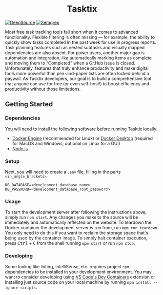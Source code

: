 # <center>Tasktix</center>

[![DeepSource](https://app.deepsource.com/gh/radiantBear/Tasktix.svg/?label=active+issues&show_trend=true&token=M-Vsi4__XSjUWF4f_7gXjWc7)](https://app.deepsource.com/gh/radiantBear/Tasktix/)
[![Semgrep](https://github.com/radiantBear/Tasktix/actions/workflows/semgrep.yml/badge.svg)](https://github.com/radiantBear/Tasktix/actions/workflows/semgrep.yml)

Most free task tracking tools fall short when it comes to advanced functionality. Flexible
filtering is often missing &mdash; for example, the ability to quickly show tasks
completed in the past week for use in progress reports. Task planning features such as
nested subtasks and visually mapped dependencies are also absent. For power users,
another major gap is automation and integration, like automatically marking items as
complete and moving them to “Completed” when a GitHub issue is closed. Unfortunately,
features that truly enhance productivity and make digital tools more powerful than
pen-and-paper lists are often locked behind a paywall. As Tasktix developers, our goal is
to build a comprehensive tool that anyone can use for free (or even self-host!) to boost
efficiency and productivity without those limitations.

## Getting Started

### Dependencies

You will need to install the following software before running Tasktix locally:

- [Docker Engine](https://docs.docker.com/engine/install/) (recommended for Linux) or [Docker Desktop](https://www.docker.com/products/docker-desktop/) (required for MacOS and Windows; optional on Linux for a GUI)
- [Node.js](https://nodejs.org/en/download)

### Setup

Next, you will need to create a `.env` file, filling in the parts `<in_angle_brackets>`

```dotenv
DB_DATABASE=<development_database_name>
DB_PASSWORD=<development_database_root_password>
```

### Usage

To start the development server after following the instructions above, simply run
`npm start`. Any changes you make to the source will be immediately and automatically
reflected on the website. To teardown the Docker container the development server is run
from, run `npm run teardown`. You only need to do this if you want to reclaim the storage
space that's being used by the container image. To simply halt container execution, press
<kbd>Ctrl</kbd> + <kbd>C</kbd> from the shell running `npm start` or run `npm stop`.

### Developing

Some tooling like linting, IntelliSense, etc. requires project `npm` dependencies to be
installed in your development environment. You may want to consider developing using
[VS Code's Dev Containers](https://code.visualstudio.com/docs/devcontainers/containers)
extension or installing just source code on your local machine by running
`npm install --ignore-scripts`.
